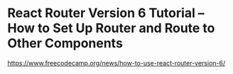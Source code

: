 # React Router Version 6 Tutorial – How to Set Up Router and Route to Other Components

https://www.freecodecamp.org/news/how-to-use-react-router-version-6/
